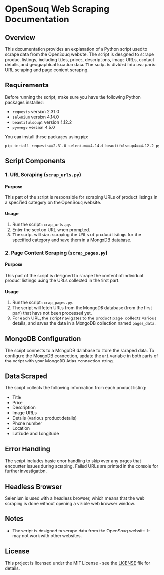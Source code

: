 # OpenSouq Web Scraping Documentation

## Overview

This documentation provides an explanation of a Python script used to scrape data from the OpenSouq website. The script is designed to scrape product listings, including titles, prices, descriptions, image URLs, contact details, and geographical location data. The script is divided into two parts: URL scraping and page content scraping.

## Requirements

Before running the script, make sure you have the following Python packages installed:

- `requests` version 2.31.0
- `selenium` version 4.14.0
- `beautifulsoup4` version 4.12.2
- `pymongo` version 4.5.0

You can install these packages using pip:

```bash
pip install requests==2.31.0 selenium==4.14.0 beautifulsoup4==4.12.2 pymongo==4.5.0
```

## Script Components

### 1. URL Scraping (`scrap_urls.py`)

#### Purpose
This part of the script is responsible for scraping URLs of product listings in a specified category on the OpenSouq website.

#### Usage

1. Run the script `scrap_urls.py`.
2. Enter the section URL when prompted.
3. The script will start scraping the URLs of product listings for the specified category and save them in a MongoDB database.

### 2. Page Content Scraping (`scrap_pages.py`)

#### Purpose
This part of the script is designed to scrape the content of individual product listings using the URLs collected in the first part.

#### Usage

1. Run the script `scrap_pages.py`.
2. The script will fetch URLs from the MongoDB database (from the first part) that have not been processed yet.
3. For each URL, the script navigates to the product page, collects various details, and saves the data in a MongoDB collection named `pages_data`.

## MongoDB Configuration

The script connects to a MongoDB database to store the scraped data. To configure the MongoDB connection, update the `uri` variable in both parts of the script with your MongoDB Atlas connection string.

## Data Scraped

The script collects the following information from each product listing:

- Title
- Price
- Description
- Image URLs
- Details (various product details)
- Phone number
- Location
- Latitude and Longitude

## Error Handling

The script includes basic error handling to skip over any pages that encounter issues during scraping. Failed URLs are printed in the console for further investigation.

## Headless Browser

Selenium is used with a headless browser, which means that the web scraping is done without opening a visible web browser window.

## Notes

- The script is designed to scrape data from the OpenSouq website. It may not work with other websites.

## License

This project is licensed under the MIT License - see the [LICENSE](LICENSE) file for details.
